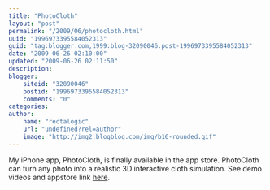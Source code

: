 ```yaml
---
title: "PhotoCloth"
layout: "post"
permalink: "/2009/06/photocloth.html"
uuid: "1996973395584052313"
guid: "tag:blogger.com,1999:blog-32090046.post-1996973395584052313"
date: "2009-06-26 02:10:00"
updated: "2009-06-26 02:11:50"
description: 
blogger:
    siteid: "32090046"
    postid: "1996973395584052313"
    comments: "0"
categories: 
author: 
    name: "rectalogic"
    url: "undefined?rel=author"
    image: "http://img2.blogblog.com/img/b16-rounded.gif"
---
```


My iPhone app, PhotoCloth, is finally available in the app store. PhotoCloth can turn any photo into a realistic 3D interactive cloth simulation.  See demo videos and appstore link [here](http://photocloth.rectalogic.com/).
